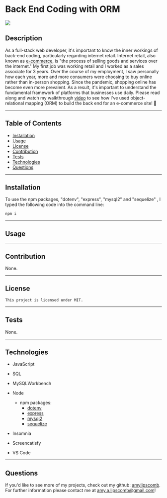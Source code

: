 # Back End Coding with ORM 
<img src="https://img.shields.io/badge/License-MIT-ff69b4.svg">

## Description

As a full-stack web developer, it's important to know the inner workings of back-end coding, particularly regarding internet retail. Internet retail, also known as [e-commerce](https://www.businessnewsdaily.com/15858-what-is-e-commerce.html), is "the process of selling goods and services over the internet." My first job was working retail and I worked as a sales associate for 3 years. Over the course of my employment, I saw personally how each year, more and more consumers were choosing to buy online rather than in-person shopping. Since the pandemic, shopping online has become even more prevalent. As a result, it's important to understand the fundamental framework of platforms that businesses use daily. Please read along and watch my walkthrough [video](https://drive.google.com/file/d/1yZHMZsA5AfTfdSt_Yp-yFhvbDcphrZtZ/view) to see how I've used object-relational mapping (ORM) to build the back end for an e-commerce site! &#129321;



----
## Table of Contents 

  * [Installation](#installation)
  * [Usage](#usage)
  * [License](#license)
  * [Contribution](#contribution)
  * [Tests](#tests)
  * [Technologies](#technologies)
  * [Questions](#questions)

---
## Installation

To use the npm packages, "dotenv", "express", "mysql2" and "sequelize" , I typed the following code into the command line:

```
npm i 
```

---

## Usage

<!-- Within the ecommerce database, I created 5 models -->


<!-- There were 5 folders that were necessary in order for the code to work. The first folder was "Config". This held the connections.js file, which  -->


---

## Contribution

  None.

  ---

## License

```
This project is licensed under MIT.
```

---


## Tests

None.

 ---

 ## Technologies

* JavaScript
* SQL 
* MySQLWorkbench
* Node
    * npm packages:
       * [dotenv](https://www.npmjs.com/package/dotenv)
       * [express](https://www.npmjs.com/package/express)
       * [mysql2](https://www.npmjs.com/package/mysql2)
       * [sequelize](https://www.npmjs.com/package/sequelize)
        
* Insomnia 
* Screencatisfy
* VS Code

 ---

## Questions

If you'd like to see more of my projects, check out my github: [amylipscomb](https://github.com/amylipscomb).
For further information please contact me at [amy.a.lipscomb@gmail.com](mailto:amy.a.lipscomb@gmail.com)!